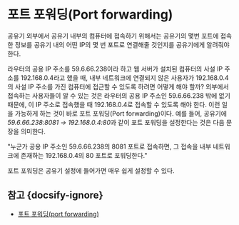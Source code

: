 # 포트 포워딩(Port forwarding)

공유기 외부에서 공유기 내부의 컴퓨터에 접속하기 위해서는 공유기의 몇번 포트에 접속한 정보를 공유기 내의 어떤 IP의 몇 번 포트로 연결해줄 것인지를 공유기에게 알려줘야 한다.

라우터의 공용 IP 주소를 59.6.66.238이라 하고 웹 서버가 설치된 컴퓨터의 사설 IP 주소를 192.168.0.4라고 했을 때, 내부 네트워크에 연결되지 않은 사용자가 192.168.0.4의 사설 IP 주소를 가진 컴퓨터에 접근할 수 있도록 하려면 어떻게 해야 할까? 외부에서 접속하는 사용자들이 알 수 있는 것은 라우터의 공용 IP 주소인 59.6.66.238 밖에 없기 때문에, 이 IP 주소로 접속했을 때 192.168.0.4로 접속할 수 있도록 해야 한다. 이런 일을 가능하게 하는 것이 바로 포트 포워딩(Port forwarding)이다. 예를 들어, 공유기에 *59.6.66.238:8081 → 192.168.0.4:80*과 같이 포트 포워딩을 설정한다는 것은 다음 문장을 의미한다.

"누군가 공용 IP 주소인 59.6.66.238의 8081 포트로 접속하면, 그 접속을 내부 네트워크에 존재하는 192.168.0.4의 80 포트로 포워딩한다."

포트 포워딩은 공유기 설정에 들어가면 매우 쉽게 설정할 수 있다.


## 참고 {docsify-ignore}

* [포트 포워딩(port forwarding)](https://opentutorials.org/course/3265/20038)

